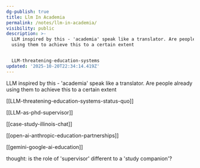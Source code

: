 ```yaml
---
dg-publish: true
title: Llm In Academia
permalink: /notes/llm-in-academia/
visibility: public
description: >-
  LLM inspired by this - 'academia' speak like a translator. Are people already
  using them to achieve this to a certain extent 


  LLM-threatening-education-systems
updated: '2025-10-20T22:34:14.419Z'
---
```


LLM inspired by this - 'academia' speak like a translator. Are people already using them to achieve this to a certain extent 

[[LLM-threatening-education-systems-status-quo]]

[[LLM-as-phd-supervisor]]

[[case-study-illinois-chat]]

[[open-ai-anthropic-education-partnerships]]

[[gemini-google-ai-education]]

thought: is the role of 'supervisor' different to a 'study companion'?

